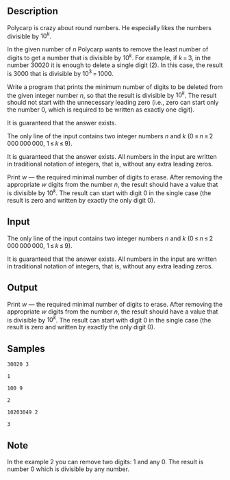 ## Description

<div><p>Polycarp is crazy about round numbers. He especially likes the numbers divisible by <span class="tex-span">10<sup class="upper-index"><i>k</i></sup></span>.</p><p>In the given number of <span class="tex-span"><i>n</i></span> Polycarp wants to remove the least number of digits to get a number that is divisible by <span class="tex-span">10<sup class="upper-index"><i>k</i></sup></span>. For example, if <span class="tex-span"><i>k</i> = 3</span>, in the number <span class="tex-font-style-tt">30020</span> it is enough to delete a single digit (<span class="tex-font-style-tt">2</span>). In this case, the result is <span class="tex-font-style-tt">3000</span> that is divisible by <span class="tex-span">10<sup class="upper-index">3</sup> = 1000</span>.</p><p>Write a program that prints the minimum number of digits to be deleted from the given integer number <span class="tex-span"><i>n</i></span>, so that the result is divisible by <span class="tex-span">10<sup class="upper-index"><i>k</i></sup></span>. The result should not start with the unnecessary leading zero (i.e., zero can start only the number <span class="tex-font-style-tt">0</span>, which is required to be written as exactly one digit).</p><p>It is guaranteed that the answer exists.</p></div><div class="input-specification"><p>The only line of the input contains two integer numbers <span class="tex-span"><i>n</i></span> and <span class="tex-span"><i>k</i></span> (<span class="tex-span">0 ≤ <i>n</i> ≤ 2 000 000 000</span>, <span class="tex-span">1 ≤ <i>k</i> ≤ 9</span>).</p><p>It is guaranteed that the answer exists. All numbers in the input are written in traditional notation of integers, that is, without any extra leading zeros.</p></div><div class="output-specification"><p>Print <span class="tex-span"><i>w</i></span> — the required minimal number of digits to erase. After removing the appropriate <span class="tex-span"><i>w</i></span> digits from the number <span class="tex-span"><i>n</i></span>, the result should have a value that is divisible by <span class="tex-span">10<sup class="upper-index"><i>k</i></sup></span>. The result can start with digit <span class="tex-font-style-tt">0</span> in the single case (the result is zero and written by exactly the only digit <span class="tex-font-style-tt">0</span>).</p></div>

## Input

<p>The only line of the input contains two integer numbers <span class="tex-span"><i>n</i></span> and <span class="tex-span"><i>k</i></span> (<span class="tex-span">0 ≤ <i>n</i> ≤ 2 000 000 000</span>, <span class="tex-span">1 ≤ <i>k</i> ≤ 9</span>).</p><p>It is guaranteed that the answer exists. All numbers in the input are written in traditional notation of integers, that is, without any extra leading zeros.</p>

## Output

<p>Print <span class="tex-span"><i>w</i></span> — the required minimal number of digits to erase. After removing the appropriate <span class="tex-span"><i>w</i></span> digits from the number <span class="tex-span"><i>n</i></span>, the result should have a value that is divisible by <span class="tex-span">10<sup class="upper-index"><i>k</i></sup></span>. The result can start with digit <span class="tex-font-style-tt">0</span> in the single case (the result is zero and written by exactly the only digit <span class="tex-font-style-tt">0</span>).</p>

## Samples

```input1
30020 3

```

```output1
1

```






```input2
100 9

```

```output2
2

```






```input3
10203049 2

```

```output3
3

```




## Note

<p>In the example 2 you can remove two digits: 1 and any 0. The result is number 0 which is divisible by any number.</p>
